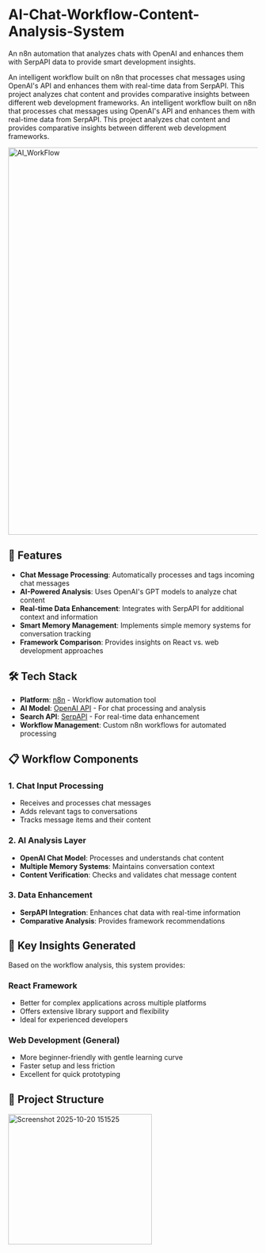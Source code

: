 # AI-Chat-Workflow-Content-Analysis-System
An n8n automation that analyzes chats with OpenAI and enhances them with SerpAPI data to provide smart development insights.

An intelligent workflow built on n8n that processes chat messages using OpenAI's API and enhances them with real-time data from SerpAPI. This project analyzes chat content and provides comparative insights between different web development frameworks.
An intelligent workflow built on n8n that processes chat messages using OpenAI's API and enhances them with real-time data from SerpAPI. This project analyzes chat content and provides comparative insights between different web development frameworks.

<img width="1816" height="781" alt="AI_WorkFlow" src="https://github.com/user-attachments/assets/f7c3b207-10f3-4717-8cd0-b1f48e589176" />


## 🚀 Features

- **Chat Message Processing**: Automatically processes and tags incoming chat messages
- **AI-Powered Analysis**: Uses OpenAI's GPT models to analyze chat content
- **Real-time Data Enhancement**: Integrates with SerpAPI for additional context and information
- **Smart Memory Management**: Implements simple memory systems for conversation tracking
- **Framework Comparison**: Provides insights on React vs. web development approaches

## 🛠️ Tech Stack

- **Platform**: [n8n](https://n8n.io/) - Workflow automation tool
- **AI Model**: [OpenAI API](https://openai.com/) - For chat processing and analysis
- **Search API**: [SerpAPI](https://serpapi.com/) - For real-time data enhancement
- **Workflow Management**: Custom n8n workflows for automated processing

## 📋 Workflow Components

### 1. Chat Input Processing
- Receives and processes chat messages
- Adds relevant tags to conversations
- Tracks message items and their content

### 2. AI Analysis Layer
- **OpenAI Chat Model**: Processes and understands chat content
- **Multiple Memory Systems**: Maintains conversation context
- **Content Verification**: Checks and validates chat message content

### 3. Data Enhancement
- **SerpAPI Integration**: Enhances chat data with real-time information
- **Comparative Analysis**: Provides framework recommendations

## 🎯 Key Insights Generated

Based on the workflow analysis, this system provides:

### React Framework
- Better for complex applications across multiple platforms
- Offers extensive library support and flexibility
- Ideal for experienced developers

### Web Development (General)
- More beginner-friendly with gentle learning curve
- Faster setup and less friction
- Excellent for quick prototyping

## 📁 Project Structure

<img width="290" height="263" alt="Screenshot 2025-10-20 151525" src="https://github.com/user-attachments/assets/3fbd0025-4b66-48e2-9a5c-4353191ed87f" />
